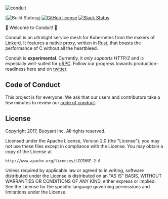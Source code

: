 ![conduit][logo]

[![Build Status][ci-badge][ci]
[![GitHub license][license-badge]](LICENSE)
[![Slack Status][slack-badge]][slack]

:balloon: Welcome to Conduit! :wave:

Conduit is an ultralight service mesh for Kubernetes from the makers of [Linkerd][l5d]. It
features a native proxy, written in [Rust][rust], that boasts the performance of C without
all the heartbleed.

Conduit is **experimental**. Currently, it _only supports HTTP/2_ and is especially
well-suited for [gRPC][grpc]. Follow our progress towards production-readiness here and on
[twitter][twitter].

<!-- TODO add roadmap link -->

## Code of Conduct

This project is for everyone. We ask that our users and contributors take a few
minutes to review our [code of conduct][coc].

## License

Copyright 2017, Buoyant Inc. All rights reserved.

Licensed under the Apache License, Version 2.0 (the "License"); you may not use
these files except in compliance with the License. You may obtain a copy of the
License at

    http://www.apache.org/licenses/LICENSE-2.0

Unless required by applicable law or agreed to in writing, software distributed
under the License is distributed on an "AS IS" BASIS, WITHOUT WARRANTIES OR
CONDITIONS OF ANY KIND, either express or implied. See the License for the
specific language governing permissions and limitations under the License.

<!-- refs -->
[ci]: https://travis-ci.org/runconduit/conduit
[ci-badge]: https://travis-ci.org/runconduit/conduit.svg?branch=master
[coc]: https://github.com/linkerd/linkerd/wiki/Linkerd-code-of-conduct
<!-- [examples]: https://github.com/runconduit/conduit-examples -->
[grpc]: https://grpc.io/
[l5d]: https://linkerd.io/
[license-badge]: https://img.shields.io/github/license/linkerd/linkerd.svg
[logo]: https://user-images.githubusercontent.com/240738/33589722-649152de-d92f-11e7-843a-b078ac889a39.png
<!-- [releases]: https://github.com/runconduit/conduit -->
[rust]: https://rust-lang.org/
[twitter]: https://twitter.com/runconduit/
[slack-badge]: http://slack.linkerd.io/badge.svg
[slack]: http://slack.linkerd.io
